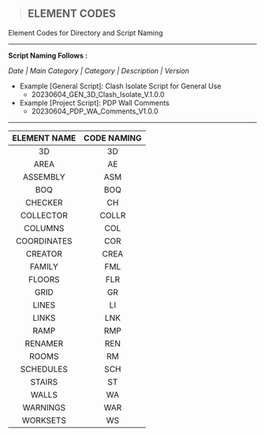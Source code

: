 > ## **ELEMENT CODES**
Element Codes for Directory and Script Naming

----------------------------------------------------------

**Script Naming Follows :**

*Date | Main Category | Category | Description | Version*

- Example [General Script]: Clash Isolate Script for General Use
    - 20230604_GEN_3D_Clash_Isolate_V.1.0.0
- Example [Project Script]: PDP Wall Comments
    - 20230604_PDP_WA_Comments_V1.0.0

----------------------------------------------------------

| ELEMENT NAME | CODE NAMING |
| :--: | :--: |
| 3D | 3D |
| AREA | AE |
| ASSEMBLY | ASM | 
| BOQ | BOQ |
| CHECKER | CH |
| COLLECTOR | COLLR |
| COLUMNS | COL |
| COORDINATES | COR |
| CREATOR | CREA |
| FAMILY | FML |
| FLOORS | FLR |
| GRID | GR|
| LINES |  LI |
| LINKS | LNK |
| RAMP | RMP |
| RENAMER | REN |
| ROOMS | RM |
| SCHEDULES | SCH |
| STAIRS | ST |
| WALLS | WA |
| WARNINGS | WAR |
| WORKSETS | WS |